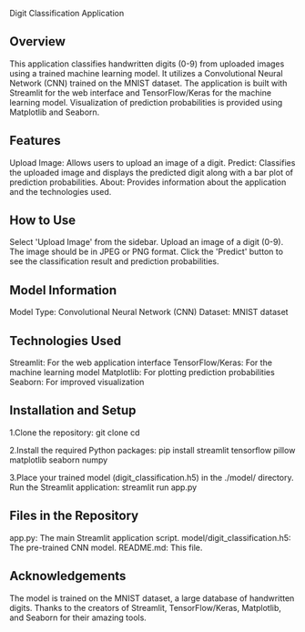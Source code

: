 Digit Classification Application
## Overview
This application classifies handwritten digits (0-9) from uploaded images using a trained machine learning model. It utilizes a Convolutional Neural Network (CNN) trained on the MNIST dataset. The application is built with Streamlit for the web interface and TensorFlow/Keras for the machine learning model. Visualization of prediction probabilities is provided using Matplotlib and Seaborn.

## Features
Upload Image: Allows users to upload an image of a digit.
Predict: Classifies the uploaded image and displays the predicted digit along with a bar plot of prediction probabilities.
About: Provides information about the application and the technologies used.

## How to Use
Select 'Upload Image' from the sidebar.
Upload an image of a digit (0-9). The image should be in JPEG or PNG format.
Click the 'Predict' button to see the classification result and prediction probabilities.

## Model Information
Model Type: Convolutional Neural Network (CNN)
Dataset: MNIST dataset

## Technologies Used
Streamlit: For the web application interface
TensorFlow/Keras: For the machine learning model
Matplotlib: For plotting prediction probabilities
Seaborn: For improved visualization

## Installation and Setup

1.Clone the repository: 
git clone <repository-url>
cd <repository-directory>

2.Install the required Python packages:
pip install streamlit tensorflow pillow matplotlib seaborn numpy

3.Place your trained model (digit_classification.h5) in the ./model/ directory.
Run the Streamlit application:
streamlit run app.py

## Files in the Repository
app.py: The main Streamlit application script.
model/digit_classification.h5: The pre-trained CNN model.
README.md: This file.

## Acknowledgements
The model is trained on the MNIST dataset, a large database of handwritten digits. Thanks to the creators of Streamlit, TensorFlow/Keras, Matplotlib, and Seaborn for their amazing tools.
